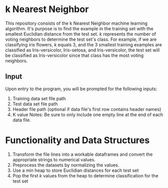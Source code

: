 # k Nearest Neighbor
This repository consists of the k Nearest Neighbor machine learning algorithm. It's purpose is to find the example in the training set with the smallest Euclidian distance from the test set. *k* represents the number of voting neighbors to determine the test set's class. For example, if we are classifying iris flowers, *k* equals 3, and the 3 smallest training examples are classified as Iris-versicolor, Iris-setosa, and Iris-versicolor, the test set will be classified as Iris-versicolor since that class has the most voting neighbors.
## Input
Upon entry to the program, you will be prompted for the following inputs:
1. Training data set file path
2. Test data set file path
3. Header file path (optional if data file's first row contains header names)
4. K value
Notes: Be sure to only include one empty line at the end of each data file.
# Functionality and Data Structures
1. Transform the file lines into a workable dataframes and convert the appropriate strings to numerical values.
2. Preprocess the datasets by normalizing the values.
3. Use a min heap to store Euclidian distances for each test set
4. Pop the first *k* values from the heap to determine classification for the test set
